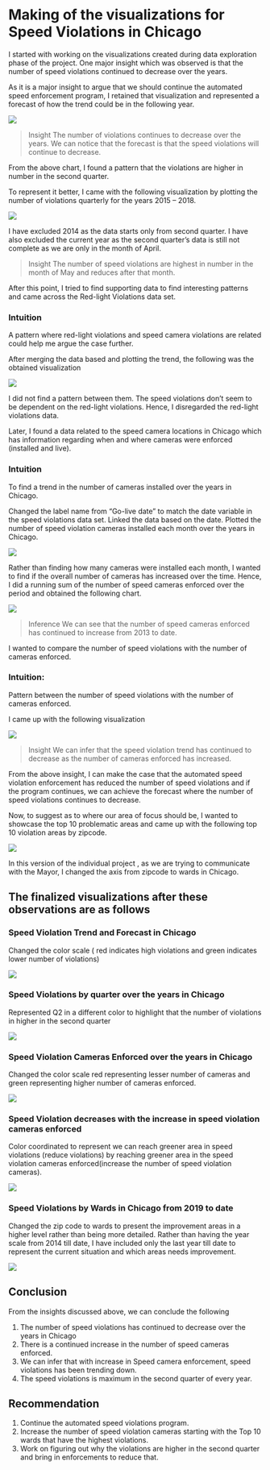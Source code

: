 # Making of the visualizations for Speed Violations in Chicago


I started with working on the visualizations created during data exploration phase of the project. One major insight which was observed is that the number of speed violations continued to decrease over the years.

As it is a major insight to argue that we should continue the automated speed enforcement program, I retained that visualization and represented a forecast of how the trend could be in the following year.

![](https://github.com/bharatikandakumar/Data-Visualization/tree/master/Projects/Individual%20Project/images/1.png)

> Insight
The number of violations continues to decrease over the years. We can notice that the forecast is that the speed violations will continue to decrease.

From the above chart, I found a pattern that the violations are higher in number in the second quarter.

To represent it better, I came with the following visualization by plotting the number of violations quarterly for the years 2015 – 2018.

![](https://github.com/bharatikandakumar/Data-Visualization/tree/master/Projects/Individual%20Project/images/3.png)

I have excluded 2014 as the data starts only from second quarter. I have also excluded the current year as the second quarter’s data is still not complete as we are only in the month of April.

> Insight
The number of speed violations are highest in number in the month of May and reduces after that month.

After this point, I tried to find supporting data to find interesting patterns and came across the Red-light Violations data set.

### Intuition
A pattern where red-light violations and speed camera violations are related could help me argue the case further.

After merging the data based and plotting the trend, the following was the obtained visualization

![](https://github.com/bharatikandakumar/Data-Visualization/tree/master/Projects/Individual%20Project/images/2.png)

I did not find a pattern between them. The speed violations don’t seem to be dependent on the red-light violations.
Hence, I disregarded the red-light violations data.

Later, I found a data related to the speed camera locations in Chicago which has information regarding when and where cameras were enforced (installed and live).

### Intuition
To find a trend in the number of cameras installed over the years in Chicago.

Changed the label name from “Go-live date” to match the date variable in the speed violations data set. Linked the data based on the date.
Plotted the number of speed violation cameras installed each month over the years in Chicago.

![](https://github.com/bharatikandakumar/Data-Visualization/tree/master/Projects/Individual%20Project/images/4.png)

Rather than finding how many cameras were installed each month, I wanted to find if the overall number of cameras has increased over the time. Hence, I did a running sum of the number of speed cameras enforced over the period and obtained the following chart.

![](https://github.com/bharatikandakumar/Data-Visualization/tree/master/Projects/Individual%20Project/images/5.png)

> Inference
We can see that the number of speed cameras enforced has continued to increase from 2013 to date.

 I wanted to compare the number of speed violations with the number of cameras enforced.

 ### Intuition:
 Pattern between the number of speed violations with the number of cameras enforced.

 I came up with the following visualization

 ![](https://github.com/bharatikandakumar/Data-Visualization/tree/master/Projects/Individual%20Project/images/6.png)

 > Insight
 We can infer that the speed violation trend has continued to decrease as the number of cameras enforced has increased.

From the above insight, I can make the case that the automated speed violation enforcement has reduced the number of speed violations and if the program continues, we can achieve the forecast where the number of speed violations continues to decrease.

Now, to suggest as to where our area of focus should be, I wanted to showcase the top 10 problematic areas and came up with the following top 10 violation areas by zipcode.

![](https://github.com/bharatikandakumar/Data-Visualization/tree/master/Projects/Individual%20Project/images/7.png)

In this version of the individual project , as we are trying to communicate with the Mayor, I changed the axis from zipcode to wards in Chicago.

## The finalized visualizations after these observations are as follows

### Speed Violation Trend and Forecast in Chicago
Changed the color scale ( red indicates high violations and green indicates lower number of violations)

![](https://github.com/bharatikandakumar/Data-Visualization/tree/master/Projects/Individual%20Project/images/1.png)

### Speed Violations by quarter over the years in Chicago
Represented Q2 in a different color to highlight that the number of violations in higher in the second quarter

![](https://github.com/bharatikandakumar/Data-Visualization/tree/master/Projects/Individual%20Project/images/3.png)

### Speed Violation Cameras Enforced over the years in Chicago
Changed the color scale red representing lesser number of cameras and green representing higher number of cameras enforced.

![](https://github.com/bharatikandakumar/Data-Visualization/tree/master/Projects/Individual%20Project/images/8.png)

### Speed Violation decreases with the increase in speed violation cameras enforced
Color coordinated to represent we can reach greener area in speed violations (reduce violations) by reaching greener area in the speed violation cameras enforced(increase the number of speed violation cameras).

![](https://github.com/bharatikandakumar/Data-Visualization/tree/master/Projects/Individual%20Project/images/9.png)

### Speed Violations by Wards in Chicago from 2019 to date
Changed the zip code to wards to present the improvement areas in a higher level rather than being more detailed. Rather than having the year scale from 2014 till date, I have included only the last year till date to represent the current situation and which areas needs improvement.

![](https://github.com/bharatikandakumar/Data-Visualization/tree/master/Projects/Individual%20Project/images/10.png)

## Conclusion
From the insights discussed above, we can conclude the following
1. The number of speed violations has continued to decrease over the years in Chicago
2. There is a continued increase in the number  of speed cameras enforced.
3. We can infer that with increase in Speed camera enforcement, speed violations has been trending down.
4. The speed violations is maximum in the second quarter of every year.


## Recommendation
1. Continue the automated  speed violations program.
2. Increase the number of speed violation cameras starting with the Top 10 wards that have the highest violations.
3. Work on figuring out why the violations are higher in the second quarter and bring in enforcements to reduce that.
